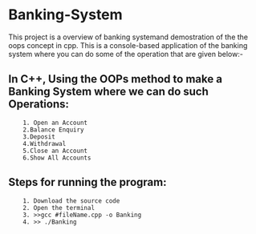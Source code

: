 # Banking-System #

This project is a overview of banking systemand demostration of the the oops concept in cpp.
This is a console-based application of the banking system where you can do some of the operation that are given below:-

## In C++, Using the OOPs method to make a Banking System where we can do such Operations: ##
        1. Open an Account
        2.Balance Enquiry
        3.Deposit
        4.Withdrawal
        5.Close an Account
        6.Show All Accounts
 
## Steps for running the program: ##
        1. Download the source code 
        2. Open the terminal 
        3. >>gcc #fileName.cpp -o Banking
        4. >> ./Banking
 
 
